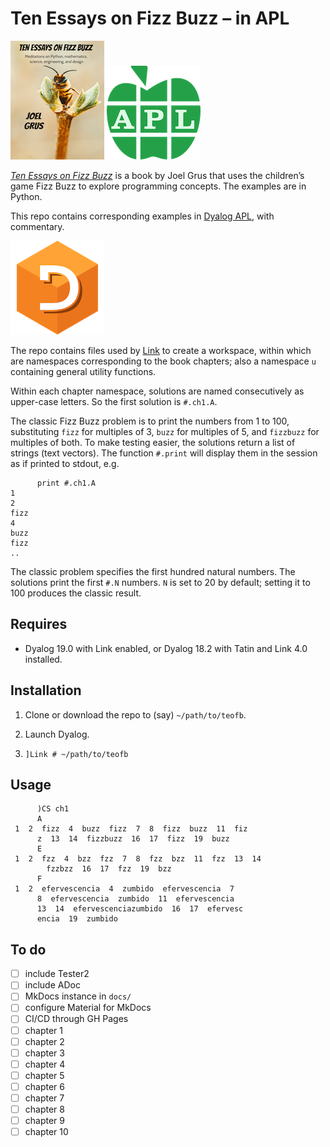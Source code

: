# Ten Essays on Fizz Buzz – in APL

![Ten Essays on Fizz Buzz cover](img/fizzbuzz-cover.png)&nbsp;![APL logo](img/apl-logo.png)

[*Ten Essays on Fizz Buzz*](https://joelgrus.com/2020/06/06/ten-essays-on-fizz-buzz/) is a book by Joel Grus that uses the children’s game Fizz Buzz to explore programming concepts. The examples are in Python. 

This repo contains corresponding examples in [Dyalog APL](https://dyalog.com), with commentary.

![Dyalog logo](img/dyalog-logo.png)

The repo contains files used by [Link](https://dyalog.github.io/link/) to create a workspace, within which are namespaces corresponding to the book chapters; also a namespace `u` containing general utility functions.

Within each chapter namespace, solutions are named consecutively as upper-case letters. So the first solution is `#.ch1.A`. 

The classic Fizz Buzz problem is to print the numbers from 1 to 100, substituting `fizz` for multiples of 3, `buzz` for multiples of 5, and `fizzbuzz` for multiples of both. To make testing easier, the solutions return a list of strings (text vectors). The function `#.print` will display them in the session as if printed to stdout, e.g.

```apl
      print #.ch1.A
1
2
fizz
4
buzz
fizz
..
```

The classic problem specifies the first hundred natural numbers. The solutions print the first `#.N` numbers. `N` is set to 20 by default; setting it to 100 produces the classic result. 

## Requires

-   Dyalog 19.0 with Link enabled, or Dyalog 18.2 with Tatin and Link 4.0 installed.

## Installation

1.  Clone or download the repo to (say) `~/path/to/teofb`.

2.  Launch Dyalog.

3.  `]Link # ~/path/to/teofb`

## Usage

```apl
      )CS ch1
      A
 1  2  fizz  4  buzz  fizz  7  8  fizz  buzz  11  fiz
      z  13  14  fizzbuzz  16  17  fizz  19  buzz 
      E
 1  2  fzz  4  bzz  fzz  7  8  fzz  bzz  11  fzz  13  14
        fzzbzz  16  17  fzz  19  bzz 
      F
 1  2  efervescencia  4  zumbido  efervescencia  7  
      8  efervescencia  zumbido  11  efervescencia  
      13  14  efervescenciazumbido  16  17  efervesc
      encia  19  zumbido 
```

## To do

- [ ] include Tester2
- [ ] include ADoc
- [ ] MkDocs instance in `docs/`
- [ ] configure Material for MkDocs
- [ ] CI/CD through GH Pages
- [ ] chapter 1
- [ ] chapter 2
- [ ] chapter 3
- [ ] chapter 4
- [ ] chapter 5
- [ ] chapter 6
- [ ] chapter 7
- [ ] chapter 8
- [ ] chapter 9
- [ ] chapter 10
